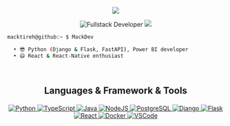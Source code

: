 <p align="center">
<img src="https://capsule-render.vercel.app/api?type=waving&color=timeGradient&height=250&&section=header&text=HI%20THERE!&fontSize=60&fontAlign=50&fontAlignY=30&desc=I%20am%20Macktireh!&descAlign=50&descSize=30&animation=twinkling">
</p>

<p align="center">
  <img src="https://img.shields.io/badge/Fullstack-Developer-blue" alt="Fullstack Developer">
  <img src ="https://komarev.com/ghpvc/?username=Macktireh&color=blue&style=flat">
</p>

```bash
macktireh@github:~ $ MackDev

  • 😎 Python (Django & Flask, FastAPI), Power BI developer
  • 😃 React & React-Native enthusiast
```

<!--
<br> <h2 align="center">⚡ STATS ⚡</h2>
<p align="center" style="margin-top: 20px">
  <table align="center">
    <tr>
      <td>
       <img width="353px" align="center" src="https://github-readme-stats.vercel.app/api?username=Macktireh&show_icons=true"/>
      </td>
      <td>
       <img width="380px" align="center" src="https://api.githubtrends.io/user/svg/Macktireh/langs?time_range=one_year&compact=True&theme=classic" />
      </td>      
    </tr> 
  </table>
</p>
<p align="center" style="margin-top: 20px">
  <table align="center">
    <tr>
      <td>
       <img width="760px" align="center" src="https://github-profile-summary-cards.vercel.app/api/cards/profile-details?username=Macktireh&theme=dracula&show_icons=true&bg_color=FFFFFF"/>
      </td>     
    </tr>   
  </table>
</p>
-->

<!--
  <img width="400px" align="left" src="https://github-readme-stats.vercel.app/api/top-langs/?username=Macktireh&hide=css&layout=compact"/>
-->

<br> <h2 align="center"> Languages & Framework & Tools </h2>

<p align="center" style="margin-top: 20px">
    <a href="https://www.python.org" title="Python">
        <img src="https://skillicons.dev/icons?i=python" alt="Python"  />
    </a>
    <a href="https://www.typescriptlang.org" title="TypeScript">
        <img src="https://skillicons.dev/icons?i=ts" alt="TypeScript"  />
    </a>
    <a href="https://docs.oracle.com/en/java/" title="Java">
        <img src="https://skillicons.dev/icons?i=java" alt="Java"  />
    </a>
    <a href="https://www.nodejs.org/en/" title="NodeJS">
      <img src="https://skillicons.dev/icons?i=nodejs" alt="NodeJS"  />
    </a>
    <a href="https://www.postgresql.org" title="PostgreSQL">
        <img src="https://skillicons.dev/icons?i=postgres" alt="PostgreSQL"  />
    </a>
    <a href="https://docs.djangoproject.com/en/4.2" title="Django">
        <img src="https://skillicons.dev/icons?i=django" alt="Django"  />
    </a>
    <a href="https://flask.palletsprojects.com" title="Flask">
        <img src="https://skillicons.dev/icons?i=flask" alt="Flask"  />
    </a>
    <a href="https://www.react.dev" title="React">
        <img src="https://skillicons.dev/icons?i=react" alt="React"  />
    </a>
    <a href="https://www.docker.com/" title="Docker">
        <img src="https://skillicons.dev/icons?i=docker" alt="Docker"  />
    </a>
    <a href="https://code.visualstudio.com/" title="VSCode">
        <img src="https://skillicons.dev/icons?i=vscode" alt="VSCode"  />
    </a>
</p>
